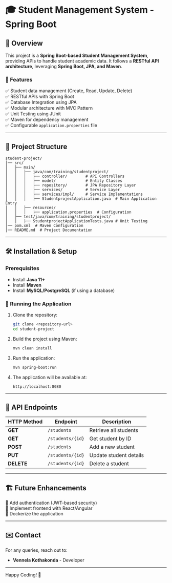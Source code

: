 # 🎓 Student Management System - Spring Boot

## 📌 Overview
This project is a **Spring Boot-based Student Management System**, providing APIs to handle student academic data. It follows a **RESTful API architecture**, leveraging **Spring Boot, JPA, and Maven**.

### 🎯 Features
✅ Student data management (Create, Read, Update, Delete)  
✅ RESTful APIs with Spring Boot  
✅ Database Integration using JPA  
✅ Modular architecture with MVC Pattern  
✅ Unit Testing using JUnit  
✅ Maven for dependency management  
✅ Configurable `application.properties` file  

---

## 📂 Project Structure
```
student-project/
│── src/
│   ├── main/
│   │   ├── java/com/training/studentproject/
│   │   │   ├── controller/        # API Controllers
│   │   │   ├── model/             # Entity Classes
│   │   │   ├── repository/        # JPA Repository Layer
│   │   │   ├── services/          # Service Layer
│   │   │   ├── services/impl/     # Service Implementations
│   │   │   ├── StudentprojectApplication.java  # Main Application Entry
│   │   ├── resources/
│   │   │   ├── application.properties  # Configuration
│   ├── test/java/com/training/studentproject/
│   │   ├── StudentprojectApplicationTests.java # Unit Testing
│── pom.xml  # Maven Configuration
│── README.md  # Project Documentation
```

---

## 🛠️ Installation & Setup
### Prerequisites
- Install **Java 11+**
- Install **Maven**
- Install **MySQL/PostgreSQL** (if using a database)

### 🚀 Running the Application
1. Clone the repository:
   ```sh
   git clone <repository-url>
   cd student-project
   ```
2. Build the project using Maven:
   ```sh
   mvn clean install
   ```
3. Run the application:
   ```sh
   mvn spring-boot:run
   ```
4. The application will be available at:
   ```sh
   http://localhost:8080
   ```

---

## 🔄 API Endpoints
| HTTP Method | Endpoint | Description |
|------------|----------|-------------|
| **GET** | `/students` | Retrieve all students |
| **GET** | `/students/{id}` | Get student by ID |
| **POST** | `/students` | Add a new student |
| **PUT** | `/students/{id}` | Update student details |
| **DELETE** | `/students/{id}` | Delete a student |

---

## 🏗️ Future Enhancements
🔹 Add authentication (JWT-based security)  
🔹 Implement frontend with React/Angular  
🔹 Dockerize the application  

---

## ✉️ Contact
For any queries, reach out to:
- **Vennela Kothakonda** - Developer

---

Happy Coding! 🚀
